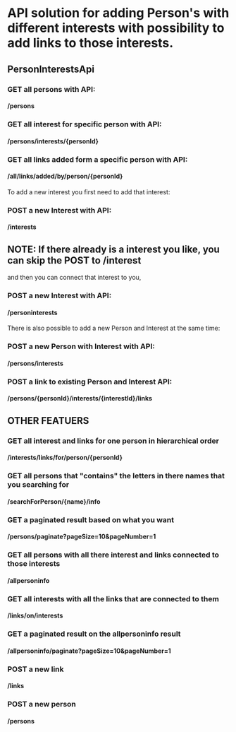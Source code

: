 # API solution for adding Person's with different interests with possibility to add links to those interests.

## PersonInterestsApi

### GET all persons with API:
#### /persons

### GET all interest for specific person with API:
#### /persons/interests/{personId}

### GET all links added form a specific person with API:
#### /all/links/added/by/person/{personId}

To add a new interest you first need to add that interest:
### POST a new Interest with API:
#### /interests
## NOTE: If there already is a interest you like, you can skip the POST to /interest
and then you can connect that interest to you,
### POST a new Interest with API:
#### /personinterests

There is also possible to add a new Person and Interest at the same time:
### POST a new Person with Interest with API:
#### /persons/interests

### POST a link to existing Person and Interest API:
#### /persons/{personId}/interests/{interestId}/links



## OTHER FEATUERS
### GET all interest and links for one person in hierarchical order
#### /interests/links/for/person/{personId}

### GET all persons that "contains" the letters in there names that you searching for
#### /searchForPerson/{name}/info

### GET a paginated result based on what you want
#### /persons/paginate?pageSize=10&pageNumber=1

### GET all persons with all there interest and links connected to those interests
#### /allpersoninfo

### GET all interests with all the links that are connected to them
#### /links/on/interests

### GET a paginated result on the allpersoninfo result
#### /allpersoninfo/paginate?pageSize=10&pageNumber=1

### POST a new link
#### /links

### POST a new person
#### /persons
